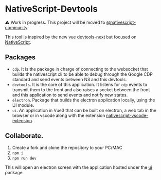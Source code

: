 # NativeScript-Devtools

⚠️ Work in progress. This project will be moved to [@nativescript-community](https://github.com/nativescript-community).

This tool is inspired by the new [vue devtools-next](https://devtools-next.vuejs.org/guide/features) but focused on [NativeScript](https://nativescript.org/).

## Packages
- `cdp`. It is the package in charge of connecting to the websocket that builds the nativescript cli to be able to debug through the Google CDP standard and send events between NS and this devtools.
- `devtools`. It is the core of this application. It listens for `cdp` events to transmit them to the front and also raises a socket between the front and this application to send events and notify new states.
- `electron`. Package that builds the electron application locally, using the UI module.
- `ui`. An application in Vue3 that can be built on electron, a web tab in the browser or in vscode along with the extension [nativescript-vscode-extension](https://github.com/nativescript-community/nativescript-vscode-extension).


## Collaborate.

1. Create a fork and clone the repository to your PC/MAC
2. `npm i`
3. `npm run dev`


This will open an electron screen with the application hosted under the [ui](https://github.com/vallemar/nativescript-devtools/tree/main/packages/ui) package.